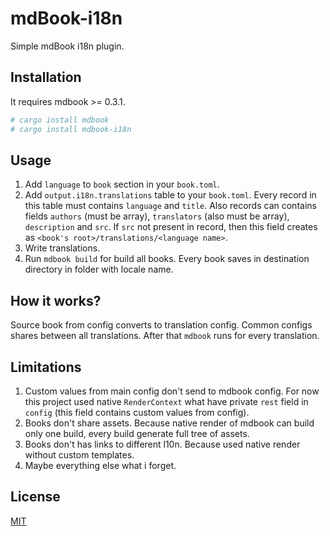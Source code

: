 # mdBook-i18n

Simple mdBook i18n plugin.

## Installation

It requires mdbook >= 0.3.1.

```sh
# cargo install mdbook
# cargo install mdbook-i18n
```

## Usage

1. Add `language` to `book` section in your `book.toml`.
2. Add `output.i18n.translations` table to your `book.toml`. Every record in this table
must contains `language` and `title`. Also records can contains fields `authors` (must be array),
`translators` (also must be array), `description` and `src`. If `src` not present in record, then
this field creates as `<book's root>/translations/<language name>`.
3. Write translations.
4. Run `mdbook build` for build all books. Every book saves in destination directory in folder with
locale name.

## How it works?

Source book from config converts to translation config. Common configs shares between all
translations. After that `mdbook` runs for every translation.

## Limitations

1. Custom values from main config don't send to mdbook config. For now this project used native
`RenderContext` what have private `rest` field in `config` (this field contains custom values
from config).
2. Books don't share assets. Because native render of mdbook can build only one build, every build
generate full tree of assets.
3. Books don't has links to different l10n. Because used native render without custom templates.
4. Maybe everything else what i forget.

## License

[MIT](LICENSE)
